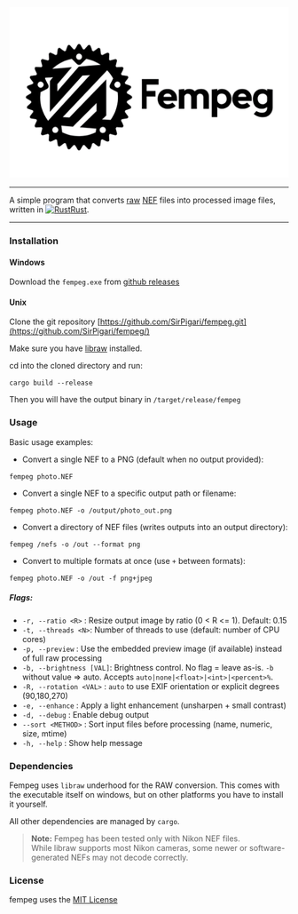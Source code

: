 <p align="center">
  <img src="assets/fempeg-transparent.png" alt="Fempeg Logo" width="800"/>
</p>

--- 

A simple program that converts [raw](https://en.wikipedia.org/wiki/Raw_image_format) [NEF](https://www.nikonusa.com/learn-and-explore/c/products-and-innovation/nikon-electronic-format-nef?srsltid=AfmBOorvso8GMKgt49omijROAXsl1z6R3ACuhRhtRF0reFP3p4tPBxat) files into processed image files, written in <a href="https://www.rust-lang.org/"><img src="https://upload.wikimedia.org/wikipedia/commons/0/0f/Original_Ferris.svg" alt="Rust" style="height:1em; vertical-align: text-bottom; position: relative;"/>Rust</a>.

---

### Installation

#### Windows

Download the `fempeg.exe` from [github releases](https://github.com/SirPigari/fempeg/releases)

#### Unix

Clone the git repository [https://github.com/SirPigari/fempeg.git](https://github.com/SirPigari/fempeg/)

Make sure you have [libraw](https://www.libraw.org/download) installed. 

cd into the cloned directory and run:

```console
cargo build --release
```

Then you will have the output binary in `/target/release/fempeg`

### Usage

Basic usage examples:

- Convert a single NEF to a PNG (default when no output provided):

```console
fempeg photo.NEF
```

- Convert a single NEF to a specific output path or filename:

```console
fempeg photo.NEF -o /output/photo_out.png
```

- Convert a directory of NEF files (writes outputs into an output directory):

```console
fempeg /nefs -o /out --format png
```

- Convert to multiple formats at once (use `+` between formats):

```console
fempeg photo.NEF -o /out -f png+jpeg
```

##### Flags:

- `-r, --ratio <R>`  : Resize output image by ratio (0 < R <= 1). Default: 0.15
- `-t, --threads <N>`: Number of threads to use (default: number of CPU cores)
- `-p, --preview`    : Use the embedded preview image (if available) instead of full raw processing
- `-b, --brightness [VAL]`: Brightness control. No flag = leave as-is. `-b` without value => auto. Accepts `auto|none|<float>|<int>|<percent>%`.
- `-R, --rotation <VAL>` : `auto` to use EXIF orientation or explicit degrees (90,180,270)
- `-e, --enhance`    : Apply a light enhancement (unsharpen + small contrast)
- `-d, --debug`      : Enable debug output
- `--sort <METHOD>`  : Sort input files before processing (name, numeric, size, mtime)
- `-h, --help`       : Show help message


### Dependencies

Fempeg uses `libraw` underhood for the RAW conversion. This comes with the executable itself on windows, but on other platforms you have to install it yourself.

All other dependencies are managed by `cargo`.

> **Note:** Fempeg has been tested only with Nikon NEF files.  
> While libraw supports most Nikon cameras, some newer or software-generated NEFs may not decode correctly.

### License

fempeg uses the [MIT License](./LICENSE)
